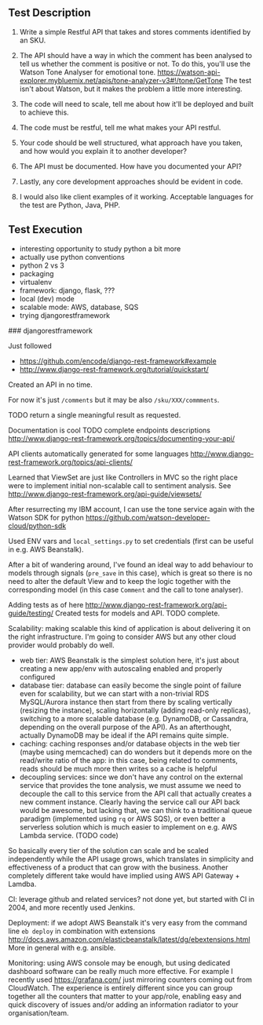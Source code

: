 ## Test Description

1. Write a simple Restful API that takes and stores comments identified by an SKU.

2. The API should have a way in which the comment has been analysed to tell us whether the
comment is positive or not. To do this, you'll use the Watson Tone Analyser for emotional tone.
https://watson-api-explorer.mybluemix.net/apis/tone-analyzer-v3#!/tone/GetTone
The test isn't about Watson, but it makes the problem a little more interesting.

3. The code will need to scale, tell me about how it'll be deployed and built to achieve this.

4. The code must be restful, tell me what makes your API restful.

5. Your code should be well structured, what approach have you taken, and how would you
explain it to another developer?

6. The API must be documented. How have you documented your API?

7. Lastly, any core development approaches should be evident in code.

8. I would also like client examples of it working. Acceptable languages for the test are Python, Java, PHP.


## Test Execution



- interesting opportunity to study python a bit more
- actually use python conventions
- python 2 vs 3
- packaging
- virtualenv
- framework: django, flask, ???
- local (dev) mode
- scalable mode: AWS, database, SQS
- trying djangorestframework

### djangorestframework

Just followed

- https://github.com/encode/django-rest-framework#example
- http://www.django-rest-framework.org/tutorial/quickstart/

Created an API in no time.

For now it's just `/comments` but it may be also `/sku/XXX/commments`.

TODO return a single meaningful result as requested.

Documentation is cool TODO complete endpoints descriptions http://www.django-rest-framework.org/topics/documenting-your-api/

API clients automatically generated for some languages http://www.django-rest-framework.org/topics/api-clients/

Learned that ViewSet are just like Controllers in MVC so the right place
were to implement initial non-scalable call to sentiment analysis. See 
http://www.django-rest-framework.org/api-guide/viewsets/

After resurrecting my IBM account, I can use the tone service again with
the Watson SDK for python https://github.com/watson-developer-cloud/python-sdk

Used ENV vars and `local_settings.py` to set credentials (first can be useful
  in e.g. AWS Beanstalk).

After a bit of wandering around, I've found an ideal way to add behaviour to
models through signals (`pre_save` in this case), which is great so there is 
no need to alter the default View and to keep the logic together with the
corresponding model (in this case `Comment` and the call to tone analyser).

Adding tests as of here http://www.django-rest-framework.org/api-guide/testing/
Created tests for models and API.
TODO complete.

Scalability: making scalable this kind of application is about delivering it on
the right infrastructure. I'm going to consider AWS but any other cloud provider 
would probably do well.

 - web tier: AWS Beanstalk is the simplest solution here, it's just about 
    creating a new app/env with autoscaling enabled and properly configured
 - database tier: database can easily become the single point of failure even
    for scalability, but we can start with a non-trivial RDS MySQL/Aurora instance then
    start from there by scaling vertically (resizing the instance), scaling
    horizontally (adding read-only replicas), switching to a more scalable database
    (e.g. DynamoDB, or Cassandra, depending on the overall purpose of the API).
    As an afterthought, actually DynamoDB may be ideal if the API remains quite
    simple.
 - caching: caching responses and/or database objects in the web tier (maybe
    using memcached) can do wonders but it depends more on the read/write ratio
    of the app: in this case, being related to comments, reads should be much more
    then writes so a cache is helpful
 - decoupling services: since we don't have any control on the external service 
    that provides the tone analysis, we must assume we need to decouple the call
    to this service from the API call that actually creates a new comment instance.
    Clearly having the service call our API back would be awesome, but lacking that,
    we can think to a traditional queue paradigm (implemented using `rq` or 
    AWS SQS), or even better a serverless solution which is much easier to
    implement on e.g. AWS Lambda service. (TODO code)
    
So basically every tier of the solution can scale and be scaled independently
while the API usage grows, which translates in simplicity and effectiveness of
a product that can grow with the business.
Another completely different take would have implied using AWS API Gateway + Lamdba.

CI: leverage github and related services? not done yet, but started with CI in
2004, and more recently used Jenkins.

Deployment: if we adopt AWS Beanstalk it's very easy from the command line 
`eb deploy` in combination with extensions http://docs.aws.amazon.com/elasticbeanstalk/latest/dg/ebextensions.html
More in general with e.g. ansible.

Monitoring: using AWS console may be enough, but using dedicated dashboard
software can be really much more effective. For example I recently used 
https://grafana.com/ just mirroring counters coming out from CloudWatch.
The experience is entirely different since you can group together all the 
counters that matter to your app/role, enabling easy and quick discovery of issues
and/or adding an information radiator to your organisation/team.
